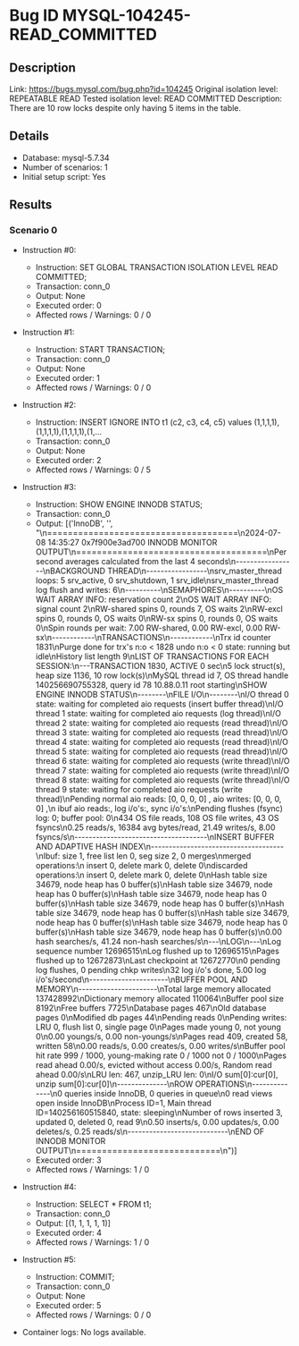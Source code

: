 # Bug ID MYSQL-104245-READ_COMMITTED

## Description

Link:                     https://bugs.mysql.com/bug.php?id=104245
Original isolation level: REPEATABLE READ
Tested isolation level:   READ COMMITTED
Description:              There are 10 row locks despite only having 5 items in the table.


## Details
 * Database: mysql-5.7.34
 * Number of scenarios: 1
 * Initial setup script: Yes

## Results
### Scenario 0
 * Instruction #0:
     - Instruction:  SET GLOBAL TRANSACTION ISOLATION LEVEL READ COMMITTED;
     - Transaction: conn_0
     - Output: None
     - Executed order: 0
     - Affected rows / Warnings: 0 / 0
 * Instruction #1:
     - Instruction:  START TRANSACTION;
     - Transaction: conn_0
     - Output: None
     - Executed order: 1
     - Affected rows / Warnings: 0 / 0
 * Instruction #2:
     - Instruction:  INSERT IGNORE INTO t1 (c2, c3, c4, c5) values (1,1,1,1),(1,1,1,1),(1,1,1,1),(1,...
     - Transaction: conn_0
     - Output: None
     - Executed order: 2
     - Affected rows / Warnings: 0 / 5
 * Instruction #3:
     - Instruction:  SHOW ENGINE INNODB STATUS;
     - Transaction: conn_0
     - Output: [('InnoDB', '', "\n=====================================\n2024-07-08 14:35:27 0x7f900e3ad700 INNODB MONITOR OUTPUT\n=====================================\nPer second averages calculated from the last 4 seconds\n-----------------\nBACKGROUND THREAD\n-----------------\nsrv_master_thread loops: 5 srv_active, 0 srv_shutdown, 1 srv_idle\nsrv_master_thread log flush and writes: 6\n----------\nSEMAPHORES\n----------\nOS WAIT ARRAY INFO: reservation count 2\nOS WAIT ARRAY INFO: signal count 2\nRW-shared spins 0, rounds 7, OS waits 2\nRW-excl spins 0, rounds 0, OS waits 0\nRW-sx spins 0, rounds 0, OS waits 0\nSpin rounds per wait: 7.00 RW-shared, 0.00 RW-excl, 0.00 RW-sx\n------------\nTRANSACTIONS\n------------\nTrx id counter 1831\nPurge done for trx's n:o < 1828 undo n:o < 0 state: running but idle\nHistory list length 9\nLIST OF TRANSACTIONS FOR EACH SESSION:\n---TRANSACTION 1830, ACTIVE 0 sec\n5 lock struct(s), heap size 1136, 10 row lock(s)\nMySQL thread id 7, OS thread handle 140256690755328, query id 78 10.88.0.11 root starting\nSHOW ENGINE INNODB STATUS\n--------\nFILE I/O\n--------\nI/O thread 0 state: waiting for completed aio requests (insert buffer thread)\nI/O thread 1 state: waiting for completed aio requests (log thread)\nI/O thread 2 state: waiting for completed aio requests (read thread)\nI/O thread 3 state: waiting for completed aio requests (read thread)\nI/O thread 4 state: waiting for completed aio requests (read thread)\nI/O thread 5 state: waiting for completed aio requests (read thread)\nI/O thread 6 state: waiting for completed aio requests (write thread)\nI/O thread 7 state: waiting for completed aio requests (write thread)\nI/O thread 8 state: waiting for completed aio requests (write thread)\nI/O thread 9 state: waiting for completed aio requests (write thread)\nPending normal aio reads: [0, 0, 0, 0] , aio writes: [0, 0, 0, 0] ,\n ibuf aio reads:, log i/o's:, sync i/o's:\nPending flushes (fsync) log: 0; buffer pool: 0\n434 OS file reads, 108 OS file writes, 43 OS fsyncs\n0.25 reads/s, 16384 avg bytes/read, 21.49 writes/s, 8.00 fsyncs/s\n-------------------------------------\nINSERT BUFFER AND ADAPTIVE HASH INDEX\n-------------------------------------\nIbuf: size 1, free list len 0, seg size 2, 0 merges\nmerged operations:\n insert 0, delete mark 0, delete 0\ndiscarded operations:\n insert 0, delete mark 0, delete 0\nHash table size 34679, node heap has 0 buffer(s)\nHash table size 34679, node heap has 0 buffer(s)\nHash table size 34679, node heap has 0 buffer(s)\nHash table size 34679, node heap has 0 buffer(s)\nHash table size 34679, node heap has 0 buffer(s)\nHash table size 34679, node heap has 0 buffer(s)\nHash table size 34679, node heap has 0 buffer(s)\nHash table size 34679, node heap has 0 buffer(s)\n0.00 hash searches/s, 41.24 non-hash searches/s\n---\nLOG\n---\nLog sequence number 12696515\nLog flushed up to   12696515\nPages flushed up to 12672873\nLast checkpoint at  12672770\n0 pending log flushes, 0 pending chkp writes\n32 log i/o's done, 5.00 log i/o's/second\n----------------------\nBUFFER POOL AND MEMORY\n----------------------\nTotal large memory allocated 137428992\nDictionary memory allocated 110064\nBuffer pool size   8192\nFree buffers       7725\nDatabase pages     467\nOld database pages 0\nModified db pages  44\nPending reads      0\nPending writes: LRU 0, flush list 0, single page 0\nPages made young 0, not young 0\n0.00 youngs/s, 0.00 non-youngs/s\nPages read 409, created 58, written 58\n0.00 reads/s, 0.00 creates/s, 0.00 writes/s\nBuffer pool hit rate 999 / 1000, young-making rate 0 / 1000 not 0 / 1000\nPages read ahead 0.00/s, evicted without access 0.00/s, Random read ahead 0.00/s\nLRU len: 467, unzip_LRU len: 0\nI/O sum[0]:cur[0], unzip sum[0]:cur[0]\n--------------\nROW OPERATIONS\n--------------\n0 queries inside InnoDB, 0 queries in queue\n0 read views open inside InnoDB\nProcess ID=1, Main thread ID=140256160515840, state: sleeping\nNumber of rows inserted 3, updated 0, deleted 0, read 9\n0.50 inserts/s, 0.00 updates/s, 0.00 deletes/s, 0.25 reads/s\n----------------------------\nEND OF INNODB MONITOR OUTPUT\n============================\n")]
     - Executed order: 3
     - Affected rows / Warnings: 1 / 0
 * Instruction #4:
     - Instruction:  SELECT * FROM t1;
     - Transaction: conn_0
     - Output: [(1, 1, 1, 1, 1)]
     - Executed order: 4
     - Affected rows / Warnings: 1 / 0
 * Instruction #5:
     - Instruction:  COMMIT;
     - Transaction: conn_0
     - Output: None
     - Executed order: 5
     - Affected rows / Warnings: 0 / 0

 * Container logs:
   No logs available.
